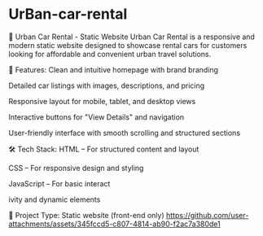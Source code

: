 # UrBan-car-rental
🔰 Urban Car Rental - Static Website
Urban Car Rental is a responsive and modern static website designed to showcase rental cars for customers looking for affordable and convenient urban travel solutions.

🚗 Features:
Clean and intuitive homepage with brand branding

Detailed car listings with images, descriptions, and pricing

Responsive layout for mobile, tablet, and desktop views

Interactive buttons for "View Details" and navigation

User-friendly interface with smooth scrolling and structured sections

🛠️ Tech Stack:
HTML – For structured content and layout

CSS – For responsive design and styling

JavaScript – For basic interact



ivity and dynamic elements

📂 Project Type:
Static website (front-end only)
https://github.com/user-attachments/assets/345fccd5-c807-4814-ab90-f2ac7a380de1
